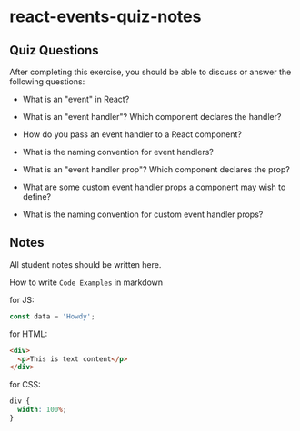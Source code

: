 # react-events-quiz-notes

## Quiz Questions

After completing this exercise, you should be able to discuss or answer the following questions:

- What is an "event" in React?

- What is an "event handler"? Which component declares the handler?

- How do you pass an event handler to a React component?

- What is the naming convention for event handlers?

- What is an "event handler prop"? Which component declares the prop?

- What are some custom event handler props a component may wish to define?

- What is the naming convention for custom event handler props?

## Notes

All student notes should be written here.

How to write `Code Examples` in markdown

for JS:

```javascript
const data = 'Howdy';
```

for HTML:

```html
<div>
  <p>This is text content</p>
</div>
```

for CSS:

```css
div {
  width: 100%;
}
```
